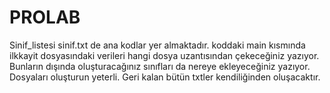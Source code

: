 # PROLAB
Sinif_listesi
sinif.txt de ana kodlar yer almaktadır.
koddaki main kısmında ilkkayit dosyasındaki verileri hangi dosya uzantısından çekeceğiniz yazıyor. Bunların dışında oluşturacağınız sınıfları da nereye ekleyeceğiniz yazıyor. Dosyaları oluşturun yeterli. Geri kalan bütün txtler kendiliğinden oluşacaktır.
